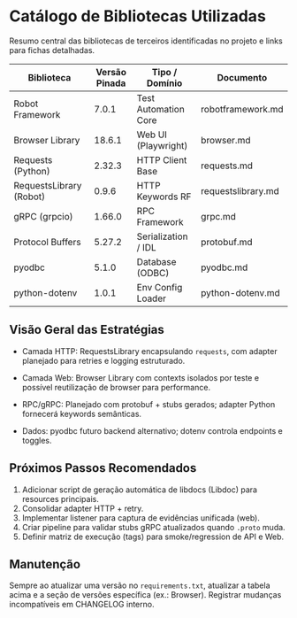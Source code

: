 # Catálogo de Bibliotecas Utilizadas

Resumo central das bibliotecas de terceiros identificadas no projeto e links para fichas detalhadas.

| Biblioteca | Versão Pinada | Tipo / Domínio | Documento |
|------------|---------------|----------------|-----------|
| Robot Framework | 7.0.1 | Test Automation Core | robotframework.md |
| Browser Library | 18.6.1 | Web UI (Playwright) | browser.md |
| Requests (Python) | 2.32.3 | HTTP Client Base | requests.md |
| RequestsLibrary (Robot) | 0.9.6 | HTTP Keywords RF | requestslibrary.md |
| gRPC (grpcio) | 1.66.0 | RPC Framework | grpc.md |
| Protocol Buffers | 5.27.2 | Serialization / IDL | protobuf.md |
| pyodbc | 5.1.0 | Database (ODBC) | pyodbc.md |
| python-dotenv | 1.0.1 | Env Config Loader | python-dotenv.md |

## Visão Geral das Estratégias
- Camada HTTP: RequestsLibrary encapsulando `requests`, com adapter planejado para retries e logging estruturado.
- Camada Web: Browser Library com contexts isolados por teste e possível reutilização de browser para performance.
 
- RPC/gRPC: Planejado com protobuf + stubs gerados; adapter Python fornecerá keywords semânticas.
- Dados: pyodbc futuro backend alternativo; dotenv controla endpoints e toggles.

## Próximos Passos Recomendados
1. Adicionar script de geração automática de libdocs (Libdoc) para resources principais.
2. Consolidar adapter HTTP + retry.
3. Implementar listener para captura de evidências unificada (web).
4. Criar pipeline para validar stubs gRPC atualizados quando `.proto` muda.
5. Definir matriz de execução (tags) para smoke/regression de API e Web.

## Manutenção
Sempre ao atualizar uma versão no `requirements.txt`, atualizar a tabela acima e a seção de versões específica (ex.: Browser). Registrar mudanças incompatíveis em CHANGELOG interno.
